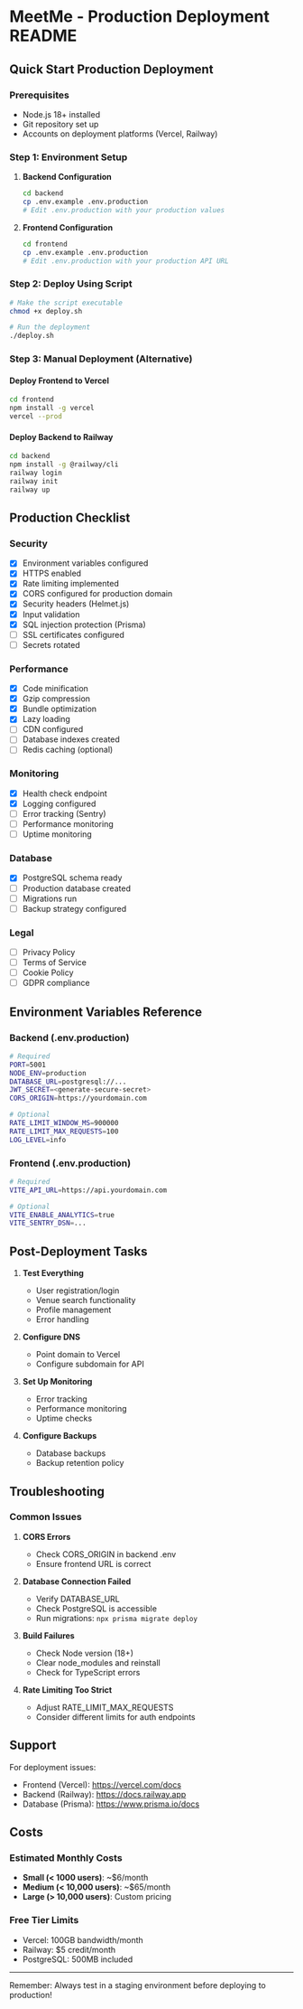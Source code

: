 # MeetMe - Production Deployment README

## Quick Start Production Deployment

### Prerequisites
- Node.js 18+ installed
- Git repository set up
- Accounts on deployment platforms (Vercel, Railway)

### Step 1: Environment Setup

1. **Backend Configuration**
   ```bash
   cd backend
   cp .env.example .env.production
   # Edit .env.production with your production values
   ```

2. **Frontend Configuration**
   ```bash
   cd frontend
   cp .env.example .env.production
   # Edit .env.production with your production API URL
   ```

### Step 2: Deploy Using Script

```bash
# Make the script executable
chmod +x deploy.sh

# Run the deployment
./deploy.sh
```

### Step 3: Manual Deployment (Alternative)

#### Deploy Frontend to Vercel
```bash
cd frontend
npm install -g vercel
vercel --prod
```

#### Deploy Backend to Railway
```bash
cd backend
npm install -g @railway/cli
railway login
railway init
railway up
```

## Production Checklist

### Security
- [x] Environment variables configured
- [x] HTTPS enabled
- [x] Rate limiting implemented
- [x] CORS configured for production domain
- [x] Security headers (Helmet.js)
- [x] Input validation
- [x] SQL injection protection (Prisma)
- [ ] SSL certificates configured
- [ ] Secrets rotated

### Performance
- [x] Code minification
- [x] Gzip compression
- [x] Bundle optimization
- [x] Lazy loading
- [ ] CDN configured
- [ ] Database indexes created
- [ ] Redis caching (optional)

### Monitoring
- [x] Health check endpoint
- [x] Logging configured
- [ ] Error tracking (Sentry)
- [ ] Performance monitoring
- [ ] Uptime monitoring

### Database
- [x] PostgreSQL schema ready
- [ ] Production database created
- [ ] Migrations run
- [ ] Backup strategy configured

### Legal
- [ ] Privacy Policy
- [ ] Terms of Service
- [ ] Cookie Policy
- [ ] GDPR compliance

## Environment Variables Reference

### Backend (.env.production)
```bash
# Required
PORT=5001
NODE_ENV=production
DATABASE_URL=postgresql://...
JWT_SECRET=<generate-secure-secret>
CORS_ORIGIN=https://yourdomain.com

# Optional
RATE_LIMIT_WINDOW_MS=900000
RATE_LIMIT_MAX_REQUESTS=100
LOG_LEVEL=info
```

### Frontend (.env.production)
```bash
# Required
VITE_API_URL=https://api.yourdomain.com

# Optional
VITE_ENABLE_ANALYTICS=true
VITE_SENTRY_DSN=...
```

## Post-Deployment Tasks

1. **Test Everything**
   - User registration/login
   - Venue search functionality
   - Profile management
   - Error handling

2. **Configure DNS**
   - Point domain to Vercel
   - Configure subdomain for API

3. **Set Up Monitoring**
   - Error tracking
   - Performance monitoring
   - Uptime checks

4. **Configure Backups**
   - Database backups
   - Backup retention policy

## Troubleshooting

### Common Issues

1. **CORS Errors**
   - Check CORS_ORIGIN in backend .env
   - Ensure frontend URL is correct

2. **Database Connection Failed**
   - Verify DATABASE_URL
   - Check PostgreSQL is accessible
   - Run migrations: `npx prisma migrate deploy`

3. **Build Failures**
   - Check Node version (18+)
   - Clear node_modules and reinstall
   - Check for TypeScript errors

4. **Rate Limiting Too Strict**
   - Adjust RATE_LIMIT_MAX_REQUESTS
   - Consider different limits for auth endpoints

## Support

For deployment issues:
- Frontend (Vercel): https://vercel.com/docs
- Backend (Railway): https://docs.railway.app
- Database (Prisma): https://www.prisma.io/docs

## Costs

### Estimated Monthly Costs
- **Small (< 1000 users)**: ~$6/month
- **Medium (< 10,000 users)**: ~$65/month
- **Large (> 10,000 users)**: Custom pricing

### Free Tier Limits
- Vercel: 100GB bandwidth/month
- Railway: $5 credit/month
- PostgreSQL: 500MB included

---

Remember: Always test in a staging environment before deploying to production!